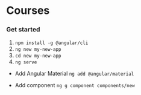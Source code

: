 # Courses

### Get started

1. `npm install -g @angular/cli`
2. `ng new my-new-app`
3. `cd new my-new-app`
4. `ng serve`

- Add Angular Material
  `ng add @angular/material`

- Add component
  `ng g component components/new`
